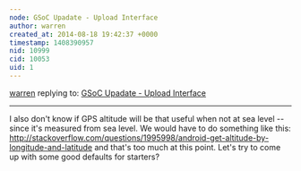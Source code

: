 ```yaml
---
node: GSoC Upadate - Upload Interface
author: warren
created_at: 2014-08-18 19:42:37 +0000
timestamp: 1408390957
nid: 10999
cid: 10053
uid: 1
---
```




[warren](../profile/warren) replying to: [GSoC Upadate - Upload Interface](../notes/xvidun/07-31-2014/gsoc-upadate-upload-interface)

----
I also don't know if GPS altitude will be that useful when not at sea level -- since it's measured from sea level. We would have to do something like this: http://stackoverflow.com/questions/1995998/android-get-altitude-by-longitude-and-latitude and that's too much at this point. Let's try to come up with some good defaults for starters?